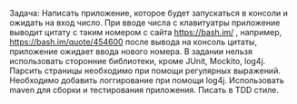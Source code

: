 Задача: Написать приложение, которое будет запускаться в консоли и ожидать на вход число. При вводе числа с клавитуатры приложение
выводит цитату с таким номером с сайта https://bash.im/ , например, https://bash.im/quote/454600  после вывода на консоль цитаты,
приложение ожидает ввода нового номера. В задании нельзя использовать сторонние библиотеки, кроме JUnit, Mockito, log4j.
Парсить страницы необходимо при помощи регулярных выражений. Необходимо добавить логгирование при помощи log4j.
Использовать maven для сборки и тестирования приложения. Писать в TDD стиле.
